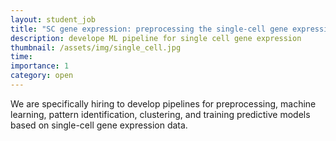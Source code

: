 ```yaml
---
layout: student_job
title: "SC gene expression: preprocessing the single-cell gene expression data and applying machine learning methods to it."
description: develope ML pipeline for single cell gene expression
thumbnail: /assets/img/single_cell.jpg
time:
importance: 1
category: open
---
```


We are specifically hiring to develop pipelines for preprocessing, machine learning, pattern identification, clustering, and training predictive models based on single-cell gene expression data.
